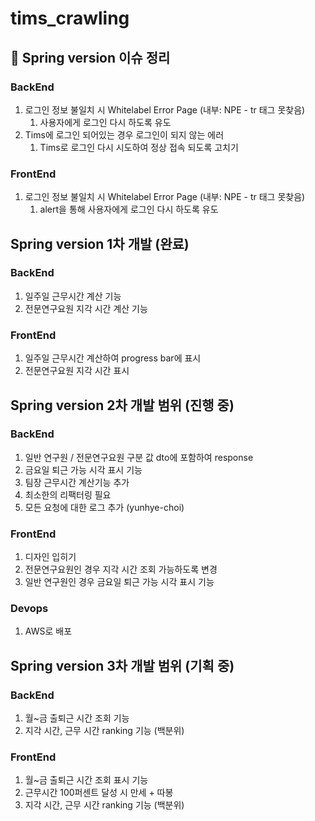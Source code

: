 # tims_crawling
## 🚨 Spring version 이슈 정리
### BackEnd
1. 로그인 정보 불일치 시 Whitelabel Error Page (내부: NPE - tr 태그 못찾음)
   1. 사용자에게 로그인 다시 하도록 유도
2. Tims에 로그인 되어있는 경우 로그인이 되지 않는 에러
   1. Tims로 로그인 다시 시도하여 정상 접속 되도록 고치기
### FrontEnd
1. 로그인 정보 불일치 시 Whitelabel Error Page (내부: NPE - tr 태그 못찾음)
   1. alert을 통해 사용자에게 로그인 다시 하도록 유도

## Spring version 1차 개발 (완료)
### BackEnd
1. 일주일 근무시간 계산 기능
2. 전문연구요원 지각 시간 계산 기능
### FrontEnd
1. 일주일 근무시간 계산하여 progress bar에 표시
2. 전문연구요원 지각 시간 표시

## Spring version 2차 개발 범위 (진행 중)
### BackEnd
1. 일반 연구원 / 전문연구요원 구분 값 dto에 포함하여 response
2. 금요일 퇴근 가능 시각 표시 기능
3. 팀장 근무시간 계산기능 추가
4. 최소한의 리팩터링 필요
5. 모든 요청에 대한 로그 추가 (yunhye-choi)

### FrontEnd
1. 디자인 입히기
2. 전문연구요원인 경우 지각 시간 조회 가능하도록 변경
3. 일반 연구원인 경우 금요일 퇴근 가능 시각 표시 기능

### Devops
1. AWS로 배포

## Spring version 3차 개발 범위 (기획 중)
### BackEnd
1. 월~금 출퇴근 시간 조회 기능
2. 지각 시간, 근무 시간 ranking 기능 (백분위)
### FrontEnd
1. 월~금 출퇴근 시간 조회 표시 기능
2. 근무시간 100퍼센트 달성 시 만세 + 따봉
3. 지각 시간, 근무 시간 ranking 기능 (백분위)
